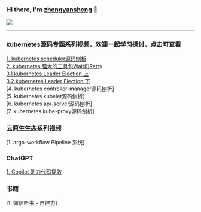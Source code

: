 

### Hi there, I'm [zhengyansheng](https://space.bilibili.com/390694664) 👋 

<a href="https://github.com/zhengyansheng/">
  <!-- Change the `github-readme-stats.anuraghazra1.vercel.app` to `github-readme-stats.vercel.app`  -->
  <img align="center" src="https://github-readme-stats.anuraghazra1.vercel.app/api/top-langs/?username=zhengyansheng&layout=compact&theme=material-palenight" />
</a>

<br />

---


### kubernetes源码专题系列视频，欢迎一起学习探讨，点击可查看
[1. kubernetes scheduler源码刨析](https://www.bilibili.com/video/BV1V24y1G7Ak/?spm_id_from=333.999.0.0)  
[2. kubernetes 强大的工具包Wait和Retry](https://www.bilibili.com/video/BV16k4y1j7ZV/?spm_id_from=333.999.0.0)    
[3.1 kubernetes Leader Election 上](https://www.bilibili.com/video/BV1FX4y1m7xS/?spm_id_from=333.999.0.0)  
[3.2 kubernetes Leader Election 下](https://www.bilibili.com/video/BV1pz4y187HJ/?spm_id_from=333.999.0.0)   
[4. kubernetes controller-manager源码刨析]  
[5. kubernetes kubelet源码刨析]  
[6. kubernetes api-server源码刨析]  
[7. kubernetes kube-proxy源码刨析]  

### 云原生生态系列视频
[1. argo-workflow Pipeline 系统]  

### ChatGPT
[1. Copilot 助力代码提效](https://www.bilibili.com/video/BV1a24y1M7Y1/?spm_id_from=333.999.0.0)  

### 书籍
[1. 微信听书 - 自控力]


